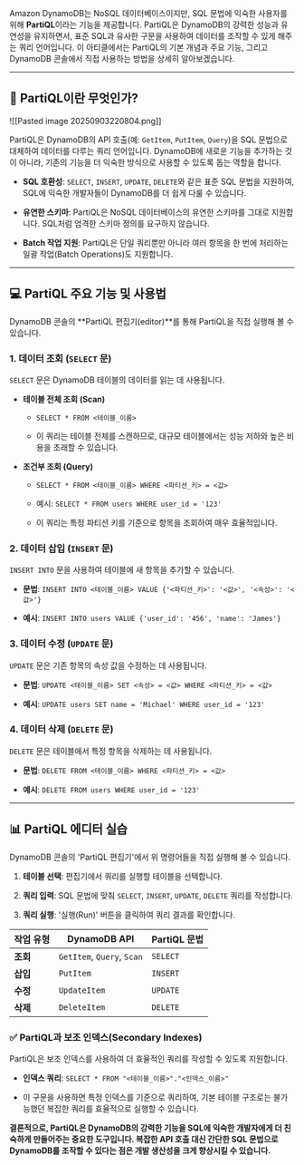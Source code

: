 
Amazon DynamoDB는 NoSQL 데이터베이스이지만, SQL 문법에 익숙한 사용자를 위해 **PartiQL**이라는 기능을 제공합니다. PartiQL은 DynamoDB의 강력한 성능과 유연성을 유지하면서, 표준 SQL과 유사한 구문을 사용하여 데이터를 조작할 수 있게 해주는 쿼리 언어입니다. 이 아티클에서는 PartiQL의 기본 개념과 주요 기능, 그리고 DynamoDB 콘솔에서 직접 사용하는 방법을 상세히 알아보겠습니다.

---

## 🧐 PartiQL이란 무엇인가?

![[Pasted image 20250903220804.png]]

PartiQL은 DynamoDB의 API 호출(예: `GetItem`, `PutItem`, `Query`)을 SQL 문법으로 대체하여 데이터를 다루는 쿼리 언어입니다. DynamoDB에 새로운 기능을 추가하는 것이 아니라, 기존의 기능을 더 익숙한 방식으로 사용할 수 있도록 돕는 역할을 합니다.

- **SQL 호환성**: `SELECT`, `INSERT`, `UPDATE`, `DELETE`와 같은 표준 SQL 문법을 지원하여, SQL에 익숙한 개발자들이 DynamoDB를 더 쉽게 다룰 수 있습니다.
    
- **유연한 스키마**: PartiQL은 NoSQL 데이터베이스의 유연한 스키마를 그대로 지원합니다. SQL처럼 엄격한 스키마 정의를 요구하지 않습니다.
    
- **Batch 작업 지원**: PartiQL은 단일 쿼리뿐만 아니라 여러 항목을 한 번에 처리하는 일괄 작업(Batch Operations)도 지원합니다.
    

---

## 💻 PartiQL 주요 기능 및 사용법

DynamoDB 콘솔의 **PartiQL 편집기(editor)**를 통해 PartiQL을 직접 실행해 볼 수 있습니다.

### 1. 데이터 조회 (`SELECT` 문)

`SELECT` 문은 DynamoDB 테이블의 데이터를 읽는 데 사용됩니다.

- **테이블 전체 조회 (Scan)**
    
    - `SELECT * FROM <테이블_이름>`
        
    - 이 쿼리는 테이블 전체를 스캔하므로, 대규모 테이블에서는 성능 저하와 높은 비용을 초래할 수 있습니다.
        
- **조건부 조회 (Query)**
    
    - `SELECT * FROM <테이블_이름> WHERE <파티션_키> = <값>`
        
    - 예시: `SELECT * FROM users WHERE user_id = '123'`
        
    - 이 쿼리는 특정 파티션 키를 기준으로 항목을 조회하여 매우 효율적입니다.

### 2. 데이터 삽입 (`INSERT` 문)

`INSERT INTO` 문을 사용하여 테이블에 새 항목을 추가할 수 있습니다.

- **문법**: `INSERT INTO <테이블_이름> VALUE {'<파티션_키>': '<값>', '<속성>': '<값>'}`
    
- **예시**: `INSERT INTO users VALUE {'user_id': '456', 'name': 'James'}`
    

### 3. 데이터 수정 (`UPDATE` 문)

`UPDATE` 문은 기존 항목의 속성 값을 수정하는 데 사용됩니다.

- **문법**: `UPDATE <테이블_이름> SET <속성> = <값> WHERE <파티션_키> = <값>`
    
- **예시**: `UPDATE users SET name = 'Michael' WHERE user_id = '123'`

### 4. 데이터 삭제 (`DELETE` 문)

`DELETE` 문은 테이블에서 특정 항목을 삭제하는 데 사용됩니다.

- **문법**: `DELETE FROM <테이블_이름> WHERE <파티션_키> = <값>`
    
- **예시**: `DELETE FROM users WHERE user_id = '123'`

---

## 📊 PartiQL 에디터 실습

DynamoDB 콘솔의 'PartiQL 편집기'에서 위 명령어들을 직접 실행해 볼 수 있습니다.

1. **테이블 선택**: 편집기에서 쿼리를 실행할 테이블을 선택합니다.
    
2. **쿼리 입력**: SQL 문법에 맞춰 `SELECT`, `INSERT`, `UPDATE`, `DELETE` 쿼리를 작성합니다.
    
3. **쿼리 실행**: '실행(Run)' 버튼을 클릭하여 쿼리 결과를 확인합니다.
    

|작업 유형|DynamoDB API|PartiQL 문법|
|---|---|---|
|**조회**|`GetItem`, `Query`, `Scan`|`SELECT`|
|**삽입**|`PutItem`|`INSERT`|
|**수정**|`UpdateItem`|`UPDATE`|
|**삭제**|`DeleteItem`|`DELETE`|

### **✅ PartiQL과 보조 인덱스(Secondary Indexes)**

PartiQL은 보조 인덱스를 사용하여 더 효율적인 쿼리를 작성할 수 있도록 지원합니다.

- **인덱스 쿼리**: `SELECT * FROM "<테이블_이름>"."<인덱스_이름>"`
    
- 이 구문을 사용하면 특정 인덱스를 기준으로 쿼리하여, 기본 테이블 구조로는 불가능했던 복잡한 쿼리를 효율적으로 실행할 수 있습니다.
    

**결론적으로, PartiQL은 DynamoDB의 강력한 기능을 SQL에 익숙한 개발자에게 더 친숙하게 만들어주는 중요한 도구입니다. 복잡한 API 호출 대신 간단한 SQL 문법으로 DynamoDB를 조작할 수 있다는 점은 개발 생산성을 크게 향상시킬 수 있습니다.**